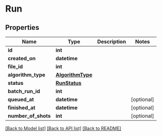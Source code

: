 # Run


## Properties
Name | Type | Description | Notes
------------ | ------------- | ------------- | -------------
**id** | **int** |  | 
**created_on** | **datetime** |  | 
**file_id** | **int** |  | 
**algorithm_type** | [**AlgorithmType**](AlgorithmType.md) |  | 
**status** | [**RunStatus**](RunStatus.md) |  | 
**batch_run_id** | **int** |  | 
**queued_at** | **datetime** |  | [optional] 
**finished_at** | **datetime** |  | [optional] 
**number_of_shots** | **int** |  | [optional] 

[[Back to Model list]](../README.md#documentation-for-models) [[Back to API list]](../README.md#documentation-for-api-endpoints) [[Back to README]](../README.md)



